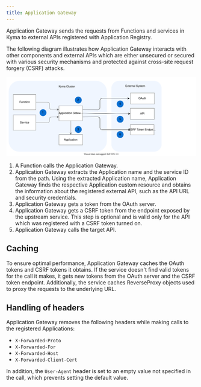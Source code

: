 ```yaml
---
title: Application Gateway
---
```


Application Gateway sends the requests from Functions and services in Kyma to external APIs registered with Application Registry.

<!-- TODO Describe difference between standalone and Compass scenarios -->
The following diagram illustrates how Application Gateway interacts with other components and external APIs
which are either unsecured or secured with various security mechanisms and protected against cross-site request forgery (CSRF) attacks.

![Application Gateway Diagram](assets/ac-architecture-proxy-service.svg)

1. A Function calls the Application Gateway. 
2. Application Gateway extracts the Application name and the service ID from the path. Using the extracted Application name, Application Gateway finds the respective Application custom resource and obtains the information about the registered external API, such as the API URL and security credentials.
3. Application Gateway gets a token from the OAuth server.
4. Application Gateway gets a CSRF token from the endpoint exposed by the upstream service. This step is optional and is valid only for the API which was registered with a CSRF token turned on.
5. Application Gateway calls the target API.

## Caching

To ensure optimal performance, Application Gateway caches the OAuth tokens and CSRF tokens it obtains. If the service doesn't find valid tokens for the call it makes, it gets new tokens from the OAuth server and the CSRF token endpoint.
Additionally, the service caches ReverseProxy objects used to proxy the requests to the underlying URL.

## Handling of headers

Application Gateway removes the following headers while making calls to the registered Applications:

- `X-Forwarded-Proto`
- `X-Forwarded-For`
- `X-Forwarded-Host`
- `X-Forwarded-Client-Cert`

In addition, the `User-Agent` header is set to an empty value not specified in the call, which prevents setting the default value.